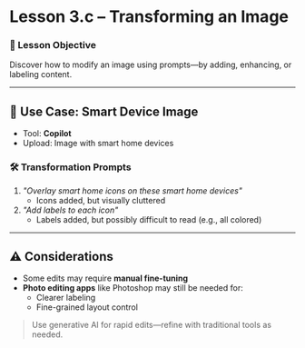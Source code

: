 # Lesson 3.c – Transforming an Image

### 🎯 Lesson Objective
Discover how to modify an image using prompts—by adding, enhancing, or labeling content.

---

## 🔄 Use Case: Smart Device Image

- Tool: **Copilot**
- Upload: Image with smart home devices

### 🛠️ Transformation Prompts

1. _"Overlay smart home icons on these smart home devices"_  
   - Icons added, but visually cluttered
2. _"Add labels to each icon"_  
   - Labels added, but possibly difficult to read (e.g., all colored)

---

## ⚠️ Considerations

- Some edits may require **manual fine-tuning**
- **Photo editing apps** like Photoshop may still be needed for:
  - Clearer labeling
  - Fine-grained layout control

> Use generative AI for rapid edits—refine with traditional tools as needed.
